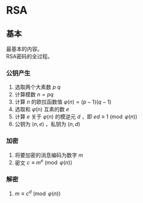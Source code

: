 # RSA
## 基本
最基本的内容。  
RSA密码的全过程。  
### 公钥产生
1. 选取两个大素数 $p$ $q$  
2. 计算模数 $n = pq$
3. 计算 $n$ 的欧拉函数值 $\varphi(n)=(p-1)(q-1)$
4. 选取和 $\varphi$(n) 互素的数 $e$
5. 计算 $e$ 关于 $\varphi(n)$ 的模逆元 $d$ ，即 $ed≡1\pmod{\varphi(n)}$
6. 公钥为 $(n,e)$ ，私钥为 $(n,d)$

### 加密
1. 将要加密的消息编码为数字 $m$
2. 密文 $c≡m^e\pmod{\varphi(n)}$

### 解密
1. $m≡c^d\pmod{\varphi(n)}$

